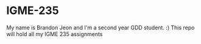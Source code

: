 # IGME-235
My name is Brandon Jeon and I'm a second year GDD student. :)
This repo will hold all my IGME 235 assignments
